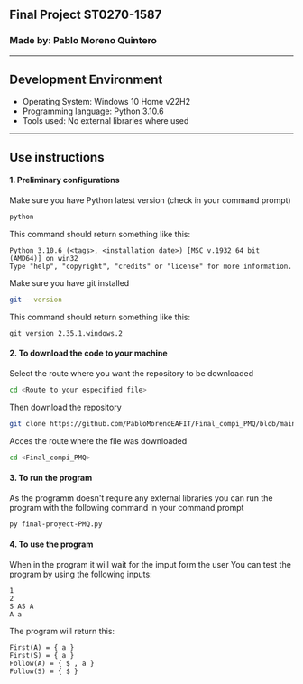 ## Final Project ST0270-1587
### Made by: Pablo Moreno Quintero
---
## Development Environment
- Operating System: Windows 10 Home v22H2
- Programming language: Python 3.10.6
- Tools used: No external libraries where used

---
## Use instructions

#### 1. Preliminary configurations
Make sure you have Python latest version (check in your command prompt)
```bash
python 
```
This command should return something like this:
```
Python 3.10.6 (<tags>, <installation date>) [MSC v.1932 64 bit (AMD64)] on win32
Type "help", "copyright", "credits" or "license" for more information.
```
Make sure you have git installed
```bash
git --version
```
This command should return something like this:
```
git version 2.35.1.windows.2
```

#### 2. To download the code to your machine
Select the route where you want the repository to be downloaded
```bash
cd <Route to your especified file>
```
Then download the repository
```bash
git clone https://github.com/PabloMorenoEAFIT/Final_compi_PMQ/blob/main/README.md
```
Acces the route where the file was downloaded
```bash
cd <Final_compi_PMQ>
```

#### 3. To run the program
As the programm doesn't require any external libraries you can run the program with  the following command in your command prompt
```bash
py final-proyect-PMQ.py
```

#### 4. To use the program
When in the program it will wait for the imput form the user
You can test the program by using the following inputs:
```
1
2
S AS A
A a
```

The program will return this:
```
First(A) = { a }
First(S) = { a }
Follow(A) = { $ , a }
Follow(S) = { $ }
```

